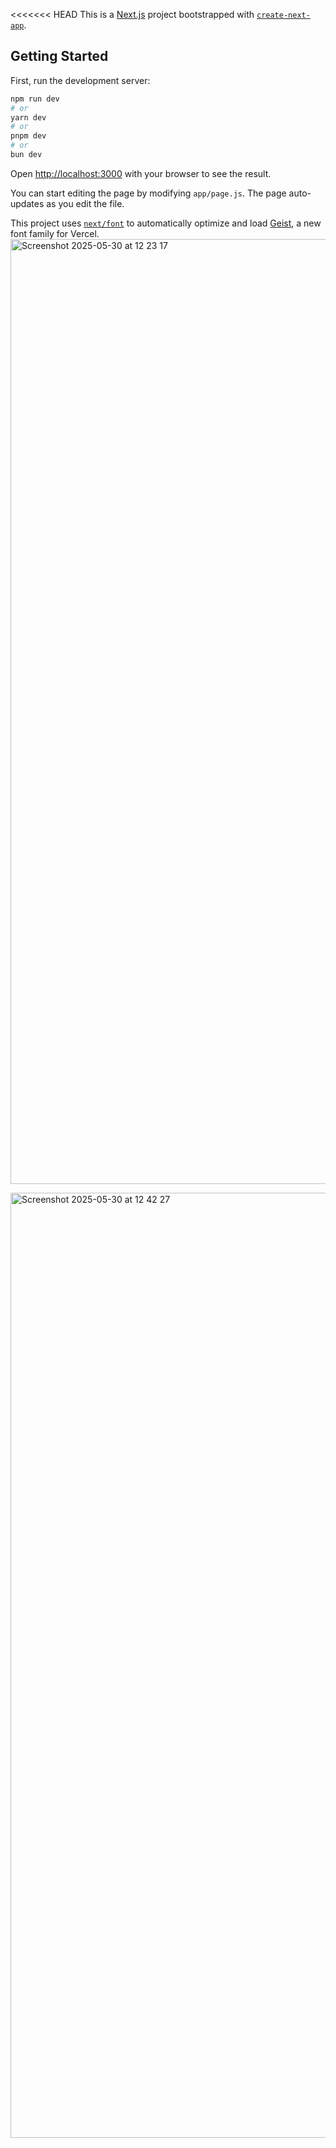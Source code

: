 <<<<<<< HEAD
This is a [Next.js](https://nextjs.org) project bootstrapped with [`create-next-app`](https://github.com/vercel/next.js/tree/canary/packages/create-next-app).

## Getting Started

First, run the development server:

```bash
npm run dev
# or
yarn dev
# or
pnpm dev
# or
bun dev
```

Open [http://localhost:3000](http://localhost:3000) with your browser to see the result.

You can start editing the page by modifying `app/page.js`. The page auto-updates as you edit the file.

This project uses [`next/font`](https://nextjs.org/docs/app/building-your-application/optimizing/fonts) to automatically optimize and load [Geist](https://vercel.com/font), a new font family for Vercel.
<img width="1512" alt="Screenshot 2025-05-30 at 12 23 17" src="https://github.com/user-attachments/assets/a9da6c98-e137-4696-ae62-22c83ffb9752" />

<img width="1512" alt="Screenshot 2025-05-30 at 12 42 27" src="https://github.com/user-attachments/assets/7bd80bd5-062a-40c6-b602-404647b63527" />
